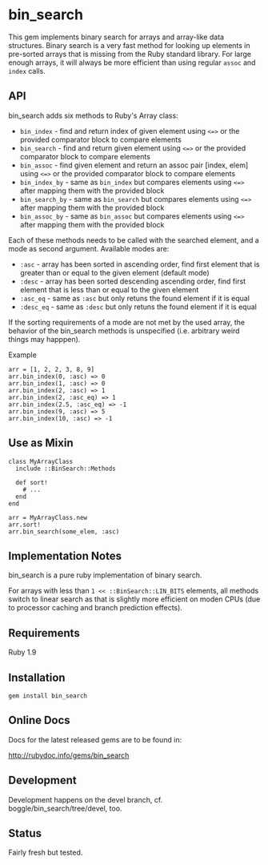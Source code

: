 # bin_search

This gem implements binary search for arrays and array-like data
structures. Binary search is a very fast method for looking up elements in pre-sorted arrays that is missing from the Ruby standard library.  For large
enough arrays, it will always be more efficient than using regular `assoc` and `index` calls.

## API

bin_search adds six methods to Ruby's Array class:

* `bin_index` - find and return index of given element using `<=>` or the provided comparator block to compare elements
* `bin_search` - find and return given element using `<=>` or the provided comparator block to compare elements
* `bin_assoc` - find given element and return an assoc pair [index, elem] using `<=>` or the provided comparator block to compare elements
* `bin_index_by` - same as `bin_index` but compares elements using `<=>` after mapping them with the provided block
* `bin_search_by` - same as `bin_search` but compares elements using `<=>` after mapping them with the provided block
* `bin_assoc_by` - same as `bin_assoc` but compares elements using `<=>` after mapping them with the provided block

Each of these methods needs to be called with the searched element, and a mode as second argument. Available modes are:

* `:asc` - array has been sorted in ascending order, find first element
that is greater than or equal to the given element (default mode)
* `:desc` - array has been sorted descending ascending order, find first element that is less than or equal to the given element
* `:asc_eq` - same as `:asc` but only retuns the found element if it is equal
* `:desc_eq` - same as `:desc` but only retuns the found element if it is equal

If the sorting requirements of a mode are not met by the used array, the behavior of the bin_search methods is unspecified (i.e. arbitrary weird things may happpen).

Example

    arr = [1, 2, 2, 3, 8, 9]
    arr.bin_index(0, :asc) => 0
    arr.bin_index(1, :asc) => 0
    arr.bin_index(2, :asc) => 1
    arr.bin_index(2, :asc_eq) => 1
    arr.bin_index(2.5, :asc_eq) => -1
    arr.bin_index(9, :asc) => 5
    arr.bin_index(10, :asc) => -1

## Use as Mixin

    class MyArrayClass
      include ::BinSearch::Methods

      def sort!
        # ...
      end
    end

    arr = MyArrayClass.new
    arr.sort!
    arr.bin_search(some_elem, :asc)

## Implementation Notes

bin_search is a pure ruby implementation of binary search.

For arrays with less than `1 << ::BinSearch::LIN_BITS` elements, all methods
switch to linear search as that is slightly more efficient on moden CPUs
(due to processor caching and branch prediction effects).

## Requirements

Ruby 1.9

## Installation

    gem install bin_search

## Online Docs

Docs for the latest released gems are to be found in:

http://rubydoc.info/gems/bin_search

## Development

Development happens on the devel branch, cf. boggle/bin_search/tree/devel, too.

## Status

Fairly fresh but tested.
